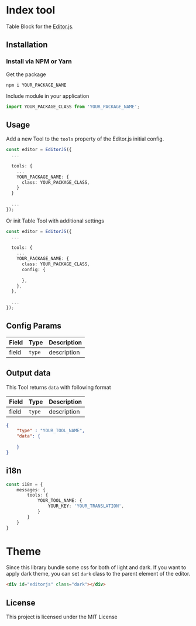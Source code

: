 # Index tool
Table Block for the [Editor.js](https://editorjs.io).

## Installation

### Install via NPM or Yarn

Get the package

```shell
npm i YOUR_PACKAGE_NAME
```
Include module in your application

```typescript
import YOUR_PACKAGE_CLASS from 'YOUR_PACKAGE_NAME';
```

## Usage
Add a new Tool to the `tools` property of the Editor.js initial config.

```typescript
const editor = EditorJS({
  ...
  
  tools: {
    ...
    YOUR_PACKAGE_NAME: {
      class: YOUR_PACKAGE_CLASS,
    }
  }
  
  ...
});
```

Or init Table Tool with additional settings

```typescript
const editor = EditorJS({
  ...
  
  tools: {
    ...
    YOUR_PACKAGE_NAME: {
      class: YOUR_PACKAGE_CLASS,
      config: {
        
      },
    },
  },
  
  ...
});
```

## Config Params

| Field              | Type     | Description                              |
| ------------------ | -------- | ---------------------------------------- |
| field               | `type` | description   |


## Output data
This Tool returns `data` with following format

| Field     | Type         | Description                               |
| --------- | ------------ | ----------------------------------------- |
| field   | `type` | description |

```json
{
    "type" : "YOUR_TOOL_NAME",
    "data": {
        
    }
}
```
## i18n
```typescript
const i18n = {
    messages: {
        tools: {
            YOUR_TOOL_NAME: {
                YOUR_KEY: 'YOUR_TRANSLATION',
            }
        }
    }
}
```

# Theme
Since this library bundle some css for both of light and dark.
If you want to apply dark theme, you can set `dark` class to the parent element of the editor.
```html
<div id="editorjs" class="dark"></div>
```

## License
This project is licensed under the MIT License 
